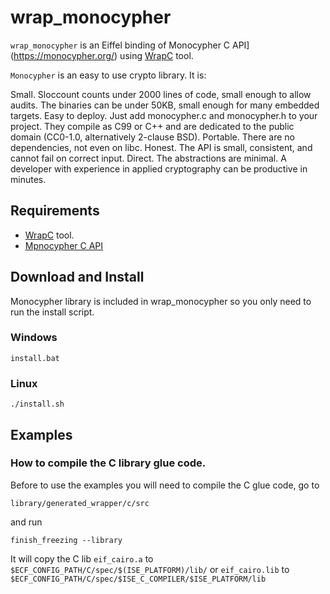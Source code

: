 # wrap_monocypher
`wrap_monocypher` is an Eiffel binding of Monocypher C API](https://monocypher.org/) 
using [WrapC](https://github.com/eiffel-wrap-c/WrapC) tool.


`Monocypher` is an easy to use crypto library. It is:

Small. Sloccount counts under 2000 lines of code, small enough to allow audits. The binaries can be under 50KB, small enough for many embedded targets.
Easy to deploy. Just add monocypher.c and monocypher.h to your project. They compile as C99 or C++ and are dedicated to the public domain (CC0-1.0, alternatively 2-clause BSD).
Portable. There are no dependencies, not even on libc.
Honest. The API is small, consistent, and cannot fail on correct input.
Direct. The abstractions are minimal. A developer with experience in applied cryptography can be productive in minutes.

## Requirements 

*  [WrapC](https://github.com/eiffel-wrap-c/WrapC) tool.
*  [Mpnocypher C API](https://github.com/LoupVaillant/Monocypher)


## Download and  Install
Monocypher library is included in wrap_monocypher so you only need to run the install script.

### Windows

	install.bat

### Linux

	./install.sh

## Examples


### How to compile the C library glue code.

Before to use the examples you will need to compile the C glue code, go to 

	library/generated_wrapper/c/src

and run

	finish_freezing --library

It will copy the C lib `eif_cairo.a` to `$ECF_CONFIG_PATH/C/spec/$(ISE_PLATFORM)/lib/`  or `eif_cairo.lib`  to `$ECF_CONFIG_PATH/C/spec/$ISE_C_COMPILER/$ISE_PLATFORM/lib` 







